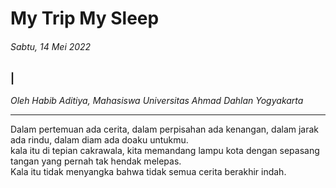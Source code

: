 # My Trip My Sleep

###### Sabtu, 14 Mei 2022

### |

_Oleh Habib Aditiya, Mahasiswa Universitas Ahmad Dahlan Yogyakarta_

---

Dalam pertemuan ada cerita, dalam perpisahan ada kenangan, dalam jarak ada rindu, dalam diam ada doaku untukmu.
<br>
kala itu di tepian cakrawala, kita memandang lampu kota dengan sepasang tangan yang pernah tak hendak melepas.
<br>
Kala itu tidak menyangka bahwa tidak semua cerita berakhir indah.
